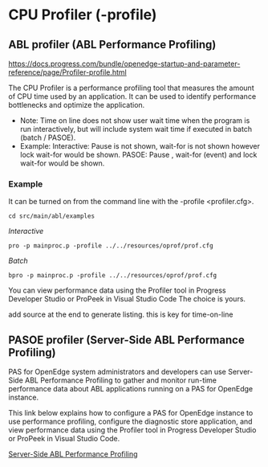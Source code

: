 # CPU Profiler (-profile) 

## ABL profiler (ABL Performance Profiling)
https://docs.progress.com/bundle/openedge-startup-and-parameter-reference/page/Profiler-profile.html

The CPU Profiler is a performance profiling tool that measures the amount of CPU time used by an application. It can be used to identify performance bottlenecks and optimize the application.

* Note: Time on line does not show user wait time when the program is run interactively, but will include system wait time if executed in batch (batch / PASOE).
* Example: Interactive: Pause is not shown, wait-for is not shown however lock wait-for would be shown. PASOE: Pause , wait-for (event) and lock wait-for would be shown.

### Example
It can be turned on from the command line with the -profile <profiler.cfg>.

`cd src/main/abl/examples`

_Interactive_
```
pro -p mainproc.p -profile ../../resources/oprof/prof.cfg
```
_Batch_
```
bpro -p mainproc.p -profile ../../resources/oprof/prof.cfg
```

You can view performance data using the Profiler tool in Progress Developer Studio or ProPeek in Visual Studio Code The choice is yours.


add source at the end to generate listing. this is key for time-on-line

## PASOE profiler (Server-Side ABL Performance Profiling)

PAS for OpenEdge system administrators and developers can use Server-Side ABL Performance Profiling to gather and monitor run-time performance data about ABL applications running on a PAS for OpenEdge instance.

This link below explains how to configure a PAS for OpenEdge instance to use performance profiling, configure the diagnostic store application, and view performance data using the Profiler tool in Progress Developer Studio or ProPeek in Visual Studio Code.

[Server-Side ABL Performance Profiling](https://docs.progress.com/bundle/pas-for-openedge-management/page/Use-Server-Side-ABL-Performance-Profiling.html)

